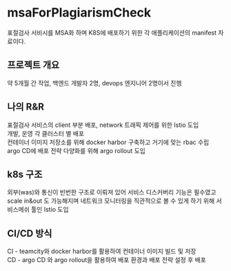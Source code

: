 # msaForPlagiarismCheck    
표절검사 서비시를 MSA화 하며 K8S에 배포하기 위한 각 애플리케이션의 manifest 자료이다.

## 프로젝트 개요  
약 5개월 간 작업, 백엔드 개발자 2명, devops 엔지니어 2명이서 진행

## 나의 R&R 
표절검사 서비스의 client 부분 배포, network 트래픽 제어를 위한 Istio 도입  
개발, 운영 각 클러스터 별 배포  
컨테이너 이미지 저장소를 위해 docker harbor 구축하고 거기에 맞는 rbac 수립  
argo CD에 배포 전략 다양화를 위해 argo rollout 도입


## k8s 구조  
외부(was)와 통신이 빈번한 구조로 이뤄져 있어 서비스 디스커버리 기능은 필수였고  
scale in&out 도 가능해지며 네트워크 모니터링을 직관적으로 볼 수 있게 하기 위해 서비스메쉬 툴인 Istio 도입  


## CI/CD 방식  
CI - teamcity와 docker harbor를 활용하여 컨테이너 이미지 빌드 및 저장  
CD - argo CD 와 argo rollout을 활용하여 배포 환경과 배포 전략 설정 후 배포
